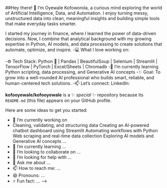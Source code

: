##Hey there! :wave: I’m Oyewale Kofoworola, a curious mind exploring the world of Artificial Intelligence, Data, and Automation.
 I enjoy turning messy, unstructured data into clean, meaningful insights and building simple tools that make everyday tasks smarter.
 
I started my journey in finance, where I learned the power of data-driven decisions. Now, I combine that analytical background with my growing expertise in Python, AI models, and data processing to create solutions that automate, optimize, and inspire.
-:computer: What I love working on:

-:gear: Tech Stack:
 Python :snake: | Pandas | BeautifulSoup | Selenium | Streamlit | TensorFlow | PyTorch | Excel/Sheets | Chromadb
-:seedling: I’m currently learning Python scripting, data processing, and Generative AI concepts
-:sparkles: Goal:
 To grow into a well-rounded AI professional who builds smart, reliable, and human-centered tech solutions.
-:mailbox: Let’s connect:
 LinkedIn:

**kofooyewale/kofooyewale** is a ✨ _special_ ✨ repository because its `README.md` (this file) appears on your GitHub profile.

Here are some ideas to get you started:

- 🔭 I’m currently working on
- Cleaning, validating, and structuring data
Creating an AI-powered chatbot dashboard using Streamlit
Automating workflows with Python
Web scraping and real-time data collection
Exploring AI models and Generative AI concepts ...
- 🌱 I’m currently learning ...
- 👯 I’m looking to collaborate on ...
- 🤔 I’m looking for help with ...
- 💬 Ask me about ...
- 📫 How to reach me: ...
- 😄 Pronouns: ...
- ⚡ Fun fact: ...
-->
